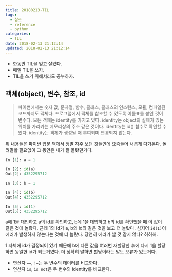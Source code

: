 ```yaml
---
title: 20180213-TIL
tags:
  - 참조
  - reference
  - python
categories:
  - TIL
date: 2018-02-13 21:12:14
updated: 2018-02-13 21:12:14
---
```


* 한동안 TIL을 잊고 살았다.
* 매일 TIL을 쓰자.
* TIL을 쓰기 위해서라도 공부하자.

## 객체(object), 변수, 참조, id
> 파이썬에서는 숫자 값, 문자열, 함수, 클래스, 클래스의 인스턴스, 모듈, 컴파일된 코드까지도 객체다.
> 프로그램에서 객체를 참조할 수 있도록 이름표를 붙인 것이 변수다.
> 모든 객체는 identity를 가지고 있다.
> identity는 object의 실체가 있는 위치를 가리키는 메모리상의 주소 같은 것이다.
> identity는 id() 함수로 확인할 수 있다.
> identity는 객체가 생성될 때 부여되며 변경되지 않는다.

위 내용들은 파이썬 입문 책에서 정말 자주 보던 것들인데 요즘들어 새롭게 다가온다. 돌려말할 필요없이 그 동안은 내가 잘 몰랐던거다.

```py
In [1]: a = 1

In [2]: id(a)
Out[2]: 4352295712

In [3]: b = 1

In [4]: id(b)
Out[4]: 4352295712

In [5]: id(1)
Out[5]: 4352295712
```
a에 1을 대입하고 a의 id를 확인하고, b에 1을 대입하고 b의 id를 확인했을 때 이 값이 같은 것에 놀랐다. 근데 1의 id가 a, b의 id와 같은 것을 보고 더 놀랐다. 심지어 `id(1)`이 에러가 발생하지 않는다는 것에 더 놀랐다. 당연히 에러가 날 것 같지 않나? 허허허.

1 자체에 id가 결정되어 있기 때문에 b에 다른 값을 여러번 재할당한 후에 다시 1을 할당하면 동일한 id가 되는거였다. 더 정확히 말하면 할당이라는 말도 오류가 있는거다.

* 연산자 `==`, `!=`는 두 변수의 데이터를 비교한다.
* 연산자 `is`, `is not`은 두 변수의 identity를 비교한다.

